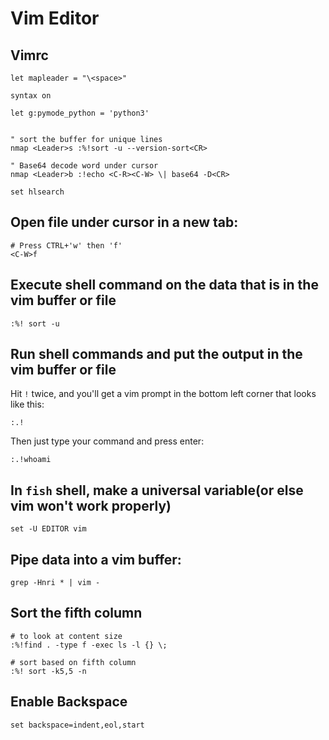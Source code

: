 # Vim Editor

## Vimrc

```
let mapleader = "\<space>"

syntax on

let g:pymode_python = 'python3'


" sort the buffer for unique lines
nmap <Leader>s :%!sort -u --version-sort<CR>

" Base64 decode word under cursor
nmap <Leader>b :!echo <C-R><C-W> \| base64 -D<CR>

set hlsearch
```

## Open file under cursor in a new tab:

```
# Press CTRL+'w' then 'f'
<C-W>f
```

## Execute shell command on the data that is in the vim buffer or file

```
:%! sort -u
```

## Run shell commands and put the output in the vim buffer or file

Hit `!` twice, and you'll get a vim prompt in the bottom left corner that looks like this:

```
:.!
```

Then just type your command and press enter:

```
:.!whoami
```

## **In `fish` shell, make a universal variable**(or else vim won't work properly)

```
set -U EDITOR vim
```

## **Pipe data into a vim buffer:**

```
grep -Hnri * | vim -
```

## Sort the fifth column

```
# to look at content size
:%!find . -type f -exec ls -l {} \;

# sort based on fifth column
:%! sort -k5,5 -n
```

## Enable Backspace 

```
set backspace=indent,eol,start
```
